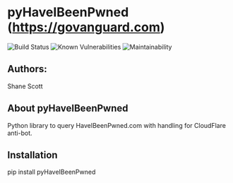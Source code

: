 pyHaveIBeenPwned (https://govanguard.com)
==
![Build Status](https://github.com/GoVanguard/pyHaveIBeenPwned/actions/workflows/package-installation-test.yml/badge.svg)
![Known Vulnerabilities](https://snyk.io/test/github/GoVanguard/pyHaveIBeenPwned/badge.svg?targetFile=requirements.txt)
![Maintainability](https://api.codeclimate.com/v1/badges/bd227c3a2239321eec05/maintainability)

## Authors:
Shane Scott

## About pyHaveIBeenPwned
Python library to query HaveIBeenPwned.com with handling for CloudFlare anti-bot.

## Installation
pip install pyHaveIBeenPwned
